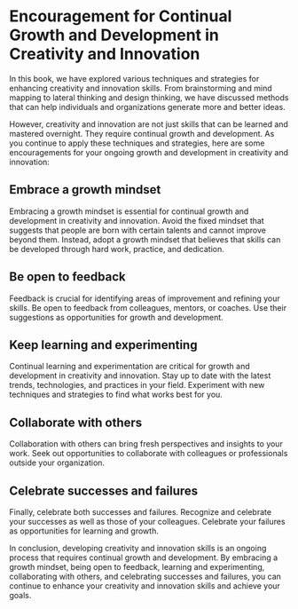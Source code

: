 Encouragement for Continual Growth and Development in Creativity and Innovation
======================================================================================================

In this book, we have explored various techniques and strategies for enhancing creativity and innovation skills. From brainstorming and mind mapping to lateral thinking and design thinking, we have discussed methods that can help individuals and organizations generate more and better ideas.

However, creativity and innovation are not just skills that can be learned and mastered overnight. They require continual growth and development. As you continue to apply these techniques and strategies, here are some encouragements for your ongoing growth and development in creativity and innovation:

Embrace a growth mindset
------------------------

Embracing a growth mindset is essential for continual growth and development in creativity and innovation. Avoid the fixed mindset that suggests that people are born with certain talents and cannot improve beyond them. Instead, adopt a growth mindset that believes that skills can be developed through hard work, practice, and dedication.

Be open to feedback
-------------------

Feedback is crucial for identifying areas of improvement and refining your skills. Be open to feedback from colleagues, mentors, or coaches. Use their suggestions as opportunities for growth and development.

Keep learning and experimenting
-------------------------------

Continual learning and experimentation are critical for growth and development in creativity and innovation. Stay up to date with the latest trends, technologies, and practices in your field. Experiment with new techniques and strategies to find what works best for you.

Collaborate with others
-----------------------

Collaboration with others can bring fresh perspectives and insights to your work. Seek out opportunities to collaborate with colleagues or professionals outside your organization.

Celebrate successes and failures
--------------------------------

Finally, celebrate both successes and failures. Recognize and celebrate your successes as well as those of your colleagues. Celebrate your failures as opportunities for learning and growth.

In conclusion, developing creativity and innovation skills is an ongoing process that requires continual growth and development. By embracing a growth mindset, being open to feedback, learning and experimenting, collaborating with others, and celebrating successes and failures, you can continue to enhance your creativity and innovation skills and achieve your goals.
